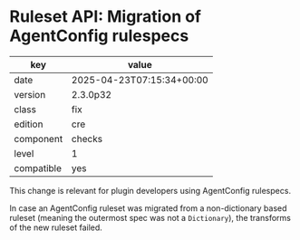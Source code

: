 [//]: # (werk v2)
# Ruleset API: Migration of AgentConfig rulespecs

key        | value
---------- | ---
date       | 2025-04-23T07:15:34+00:00
version    | 2.3.0p32
class      | fix
edition    | cre
component  | checks
level      | 1
compatible | yes

This change is relevant for plugin developers using AgentConfig rulespecs.

In case an AgentConfig ruleset was migrated from a non-dictionary based ruleset (meaning the outermost spec was not a `Dictionary`), the transforms of the new ruleset failed.
